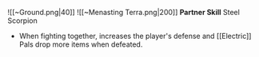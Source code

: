 
![[~Ground.png|40]]
![[~Menasting Terra.png|200]]
**Partner Skill**
Steel Scorpion
- When fighting together, increases the player's defense and [[Electric]] Pals drop more items when defeated.